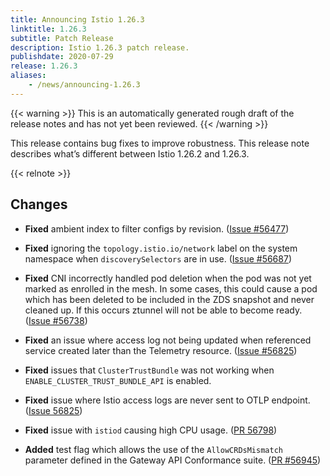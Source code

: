 ```yaml
---
title: Announcing Istio 1.26.3
linktitle: 1.26.3
subtitle: Patch Release
description: Istio 1.26.3 patch release.
publishdate: 2020-07-29
release: 1.26.3
aliases:
    - /news/announcing-1.26.3
---
```


{{< warning >}}
This is an automatically generated rough draft of the release notes and has not yet been reviewed.
{{< /warning >}}

This release contains bug fixes to improve robustness. This release note describes what’s different between Istio 1.26.2 and 1.26.3.

{{< relnote >}}

## Changes

- **Fixed** ambient index to filter configs by revision.
  ([Issue #56477](https://github.com/istio/istio/issues/56477))

- **Fixed** ignoring the `topology.istio.io/network` label on the system namespace when `discoverySelectors` are in use.
  ([Issue #56687](https://github.com/istio/istio/issues/56687))

- **Fixed** CNI incorrectly handled pod deletion when the pod was not yet marked as enrolled in the mesh. In some cases, this could cause a pod which has been deleted to be included in the ZDS snapshot and never cleaned up. If this occurs ztunnel will not be able to become ready.  ([Issue #56738](https://github.com/istio/istio/issues/56738))

- **Fixed** an issue where access log not being updated when referenced service created later than the Telemetry resource.  ([Issue #56825](https://github.com/istio/istio/issues/56825))

- **Fixed** issues that `ClusterTrustBundle` was not working when `ENABLE_CLUSTER_TRUST_BUNDLE_API` is enabled.

- **Fixed** issue where Istio access logs are never sent to OTLP endpoint.  ([Issue 56825](https://github.com/istio/istio/issues/56825))

- **Fixed** issue with `istiod` causing high CPU usage.  ([PR 56798](https://github.com/istio/istio/pull/56798))

- **Added** test flag which allows the use of the `AllowCRDsMismatch` parameter defined in the Gateway API Conformance suite. ([PR #56945](https://github.com/istio/istio/pull/56945))
